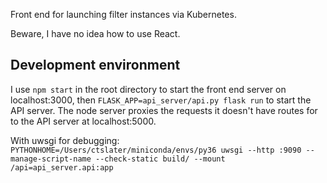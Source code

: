 

Front end for launching filter instances via Kubernetes.

Beware, I have no idea how to use React.

Development environment
-----------------------

I use `npm start` in the root directory to start the front end server on
localhost:3000, then `FLASK_APP=api_server/api.py flask run` to start the API
server. The node server proxies the requests it doesn't have routes for to the
API server at localhost:5000.

With uwsgi for debugging: `PYTHONHOME=/Users/ctslater/miniconda/envs/py36 uwsgi --http :9090
--manage-script-name --check-static build/ --mount /api=api_server.api:app`

